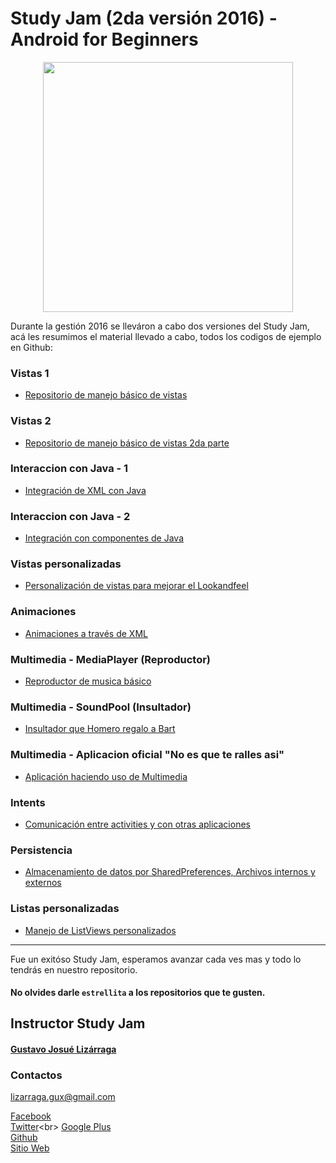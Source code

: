 Study Jam (2da versión 2016) - Android for Beginners
===
<div align="center">
    <center>
        <img src="http://developerstudyjams.com/images/masthead.png" width="400px"/>
    </center>
</div>

Durante la gestión 2016 se lleváron a cabo dos versiones del Study Jam, acá les resumimos el material llevado a cabo, todos los codigos de ejemplo en Github:

### Vistas 1
* [Repositorio de manejo básico de vistas](https://github.com/Gusn8/StudyJam_II_Views)

### Vistas 2
* [Repositorio de manejo básico de vistas 2da parte](https://github.com/Gusn8/StudyJam_II_Views_II)

### Interaccion con Java - 1
* [Integración de XML con Java](https://github.com/Gusn8/StudyJam_II_Java_1)

### Interaccion con Java - 2
* [Integración con componentes de Java](https://github.com/Gusn8/StudyJam_II_Java_2)

### Vistas personalizadas
* [Personalización de vistas para mejorar el Lookandfeel](https://github.com/Gusn8/StudyJam_II_CustomViews)

### Animaciones
* [Animaciones a través de XML](https://github.com/Gusn8/StudyJam_II_Animations)

### Multimedia - MediaPlayer (Reproductor)
* [Reproductor de musica básico](https://github.com/Gusn8/StudyJam_II_Multimedia_Player)

### Multimedia - SoundPool (Insultador)
* [Insultador que Homero regalo a Bart](https://github.com/Gusn8/StudyJam_II_Multimedia_Insultador)

### Multimedia - Aplicacion oficial "No es que te ralles asi"
* [Aplicación haciendo uso de Multimedia](https://github.com/Gusn8/StudyJam_II_Multimedia_Remix)

### Intents
* [Comunicación entre activities y con otras aplicaciones](https://github.com/Gusn8/StudyJam_II_Intents)

### Persistencia
* [Almacenamiento de datos por SharedPreferences, Archivos internos y externos](https://github.com/Gusn8/StudyJam_II_Persistencia)

### Listas personalizadas
* [Manejo de ListViews personalizados](https://github.com/Gusn8/StudyJam_II_CustomListViews)

***

Fue un exitóso Study Jam, esperamos avanzar cada ves mas y todo lo tendrás en nuestro repositorio.

#### No olvides darle `estrellita` a los repositorios que te gusten.

## Instructor Study Jam
 
#### [Gustavo Josué Lizárraga](https://gusn8.github.io/)

### Contactos

lizarraga.gux@gmail.com

[Facebook](https://www.facebook.com/Gusn8) <br>
[Twitter](https://www.twitter.com/Gusn8_)<br>
[Google Plus](https://www.google.com/+GustavoLizarraga)<br>
[Github](https://www.github.com/Gusn8)<br>
[Sitio Web](http://www.miramicodigo.com/)<br>
